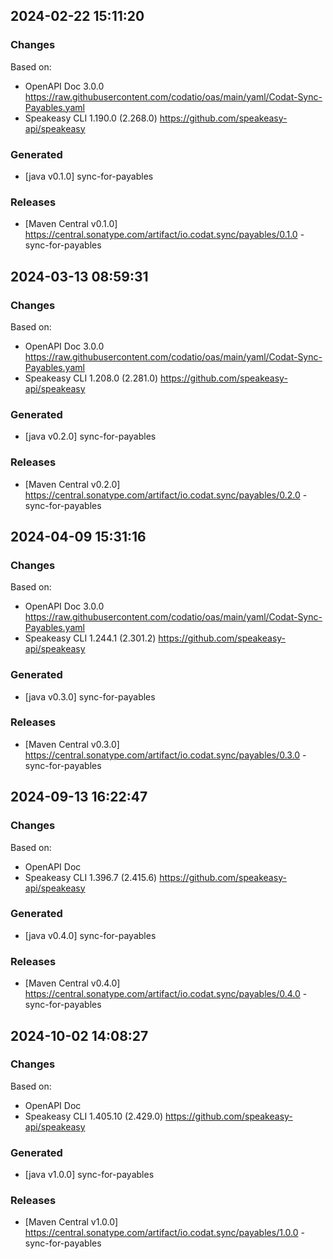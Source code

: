 

## 2024-02-22 15:11:20
### Changes
Based on:
- OpenAPI Doc 3.0.0 https://raw.githubusercontent.com/codatio/oas/main/yaml/Codat-Sync-Payables.yaml
- Speakeasy CLI 1.190.0 (2.268.0) https://github.com/speakeasy-api/speakeasy
### Generated
- [java v0.1.0] sync-for-payables
### Releases
- [Maven Central v0.1.0] https://central.sonatype.com/artifact/io.codat.sync/payables/0.1.0 - sync-for-payables

## 2024-03-13 08:59:31
### Changes
Based on:
- OpenAPI Doc 3.0.0 https://raw.githubusercontent.com/codatio/oas/main/yaml/Codat-Sync-Payables.yaml
- Speakeasy CLI 1.208.0 (2.281.0) https://github.com/speakeasy-api/speakeasy
### Generated
- [java v0.2.0] sync-for-payables
### Releases
- [Maven Central v0.2.0] https://central.sonatype.com/artifact/io.codat.sync/payables/0.2.0 - sync-for-payables

## 2024-04-09 15:31:16
### Changes
Based on:
- OpenAPI Doc 3.0.0 https://raw.githubusercontent.com/codatio/oas/main/yaml/Codat-Sync-Payables.yaml
- Speakeasy CLI 1.244.1 (2.301.2) https://github.com/speakeasy-api/speakeasy
### Generated
- [java v0.3.0] sync-for-payables
### Releases
- [Maven Central v0.3.0] https://central.sonatype.com/artifact/io.codat.sync/payables/0.3.0 - sync-for-payables

## 2024-09-13 16:22:47
### Changes
Based on:
- OpenAPI Doc  
- Speakeasy CLI 1.396.7 (2.415.6) https://github.com/speakeasy-api/speakeasy
### Generated
- [java v0.4.0] sync-for-payables
### Releases
- [Maven Central v0.4.0] https://central.sonatype.com/artifact/io.codat.sync/payables/0.4.0 - sync-for-payables

## 2024-10-02 14:08:27
### Changes
Based on:
- OpenAPI Doc  
- Speakeasy CLI 1.405.10 (2.429.0) https://github.com/speakeasy-api/speakeasy
### Generated
- [java v1.0.0] sync-for-payables
### Releases
- [Maven Central v1.0.0] https://central.sonatype.com/artifact/io.codat.sync/payables/1.0.0 - sync-for-payables